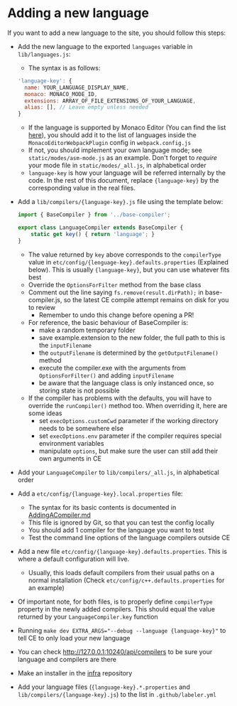 # Adding a new language

If you want to add a new language to the site, you should follow this steps:

* Add the new language to the exported `languages` variable in `lib/languages.js`:
    - The syntax is as follows:
  ```js
  'language-key': {
    name: YOUR_LANGUAGE_DISPLAY_NAME,
    monaco: MONACO_MODE_ID,
    extensions: ARRAY_OF_FILE_EXTENSIONS_OF_YOUR_LANGUAGE,
    alias: [], // Leave empty unless needed
  }
  ```
    - If the language is supported by Monaco Editor (You can find the
      list [here](https://github.com/microsoft/monaco-languages/tree/main/src)), you should add it to the list of
      languages inside the `MonacoEditorWebpackPlugin` config in `webpack.config.js`
    - If not, you should implement your own language mode; see `static/modes/asm-mode.js` as an example. Don't forget
      to *require* your mode file in `static/modes/_all.js`, in alphabetical order
    - `language-key` is how your language will be referred internally by the code. In the rest of this document,
      replace `{language-key}` by the corresponding value in the real files.

* Add a `lib/compilers/{language-key}.js` file using the template below:
    ```js
    import { BaseCompiler } from '../base-compiler';

    export class LanguageCompiler extends BaseCompiler {
        static get key() { return 'language'; }
    }
    ```
    - The value returned by `key` above corresponds to the `compilerType` value
      in `etc/config/{lenguage-key}.defaults.properties` (Explained below). This is usually `{language-key}`, but you
      can use whatever fits best
    - Override the `OptionsForFilter` method from the base class
    - Comment out the line saying `fs.remove(result.dirPath);` in base-compiler.js, so the latest CE compile attempt
      remains on disk for you to review
        - Remember to undo this change before opening a PR!
    - For reference, the basic behaviour of BaseCompiler is:
        - make a random temporary folder
        - save example.extension to the new folder, the full path to this is the `inputFilename`
        - the `outputFilename` is determined by the `getOutputFilename()` method
        - execute the compiler.exe with the arguments from `OptionsForFilter()` and adding `inputFilename`
        - be aware that the language class is only instanced once, so storing state is not possible
    - If the compiler has problems with the defaults, you will have to override the `runCompiler()` method too. When
      overriding it, here are some ideas
        - set `execOptions.customCwd` parameter if the working directory needs to be somewhere else
        - set `execOptions.env` parameter if the compiler requires special environment variables
        - manipulate `options`, but make sure the user can still add their own arguments in CE

* Add your `LanguageCompiler` to `lib/compilers/_all.js`, in alphabetical order

* Add a `etc/config/{language-key}.local.properties` file:
    - The syntax for its basic contents is documented in [AddingACompiler.md](AddingACompiler.md)
    - This file is ignored by Git, so that you can test the config locally
    - You should add 1 compiler for the language you want to test
    - Test the command line options of the language compilers outside CE

* Add a new file `etc/config/{language-key}.defaults.properties`. This is where a default configuration will live.
    - Usually, this loads default compilers from their usual paths on a normal installation 
      (Check `etc/config/c++.defaults.properties` for an example)

* Of important note, for both files, is to properly define `compilerType` property in the newly added compilers. This
  should equal the value returned by your `LanguageCompiler.key` function

* Running `make dev EXTRA_ARGS="--debug --language {language-key}"` to tell CE to only load your new language

* You can check http://127.0.0.1:10240/api/compilers to be sure your language and compilers are there

* Make an installer in the [infra](https://github.com/compiler-explorer/infra) repository

* Add your language files (`{language-key}.*.properties` and `lib/compilers/{language-key}.js`) to the list
  in `.github/labeler.yml`
